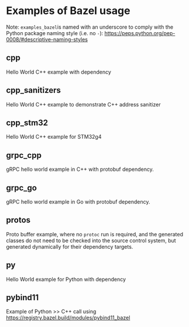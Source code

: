 # Examples of Bazel usage

Note: `examples_bazel`is named with an underscore to comply with the Python package naming style (i.e. no `-`):
https://peps.python.org/pep-0008/#descriptive-naming-styles

## cpp
Hello World C++ example with dependency

## cpp_sanitizers
Hello World C++ example to demonstrate C++ address sanitizer

## cpp_stm32
Hello World C++ example for STM32g4

## grpc_cpp
gRPC hello world example in C++ with protobuf dependency.

## grpc_go
gRPC hello world example in Go with protobuf dependency.

## protos
Proto buffer example, where no `protoc` run is required, and the generated classes do not need to be checked into the source control system, but generated dynamically for their dependency targets.

## py
Hello World example for Python with dependency

## pybind11
Example of Python >> C++ call using https://registry.bazel.build/modules/pybind11_bazel
